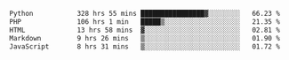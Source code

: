 <!--START_SECTION:waka-->

```txt
Python           328 hrs 55 mins ████████████████▓░░░░░░░░   66.23 %
PHP              106 hrs 1 min   █████▒░░░░░░░░░░░░░░░░░░░   21.35 %
HTML             13 hrs 58 mins  ▓░░░░░░░░░░░░░░░░░░░░░░░░   02.81 %
Markdown         9 hrs 26 mins   ▒░░░░░░░░░░░░░░░░░░░░░░░░   01.90 %
JavaScript       8 hrs 31 mins   ▒░░░░░░░░░░░░░░░░░░░░░░░░   01.72 %
```

<!--END_SECTION:waka-->
